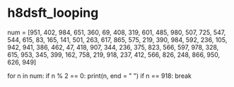# h8dsft_looping
num = [951, 402, 984, 651, 360, 69, 408, 319, 601, 485, 980, 507, 725, 
           547, 544, 615, 83, 165, 141, 501, 263, 617, 865, 575, 219, 390, 
           984, 592, 236, 105, 942, 941, 386, 462, 47, 418, 907, 344, 236, 
           375, 823, 566, 597, 978, 328, 615, 953, 345, 399, 162, 758, 219, 
           918, 237, 412, 566, 826, 248, 866, 950, 626, 949]

for n in num:
    if n % 2 == 0:
     print(n, end = " ")
    if n == 918:
        break
